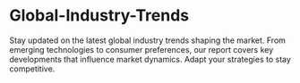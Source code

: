# Global-Industry-Trends
Stay updated on the latest global industry trends shaping the market. From emerging technologies to consumer preferences, our report covers key developments that influence market dynamics. Adapt your strategies to stay competitive.
